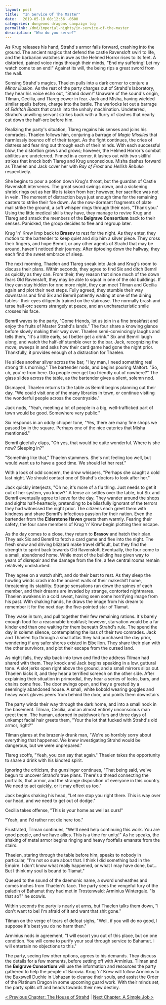 ```yaml
---
layout: post
title:  "In Service Of The Master"
date:   2019-05-10 08:12:36 -0600
categories: dungeons dragons campaign log
permalink: /dnd/imperial-nights/in-service-of-the-master
description: "Who do you serve?"
---
```


As Krug releases his hand, Strahd's armor falls forward, crashing into the ground.
The ancient magics that defend the castle Ravensloft swirl to life, and the barbarian watches in awe as the Helmed Horror rises to its feet.
A distorted, pained voice rings through their minds, "End my suffering!
Let my watch come to an end!"
Against its will, the being rips a great sword from the wall.

Sensing Strahd's magics, Thaelen pulls into a dark corner to conjure a _Minor Illusion._
As the rest of the party charges out of Strahd's laboratory, they hear his voice echo out, "Stand down!"
Unaware of the sound's origin, Tilman, Cecilia, and Tlareg cower in fear.
Jack and Misha, having wielded similar spells before, charge into the battle.
The warlocks let out a barrage of _Eldritch Blasts_ that crash into the unholy machination.
Undeterred, Strahd's unwilling servant strikes back with a flurry of slashes that nearly cut down the half-orc before him.

Realizing the party's situation, Tlareg regains his senses and joins his comrades.
Thaelen follows him, conjuring a barrage of _Magic Missiles_ that harmlessly bounce off of their target.
As the fight continues, the cries of distress and fear ring out through each of their minds.
With each successful blow, the distortion grows and grows; however, the Helmed Horror's combat abilities are undeterred.
Pinned in a corner, it lashes out with two skillful strikes that knock both Tlareg and Krug unconscious.
Misha dashes forward as Thaelen and Jack cover her with _Ray of Frost_ and _Hellish Rebuke_ respectively.

She begins to pour a potion down Krug's throat, but the guardan of Castle Ravensloft intervenes.
The great sword swings down, and a sickening shriek rings out as her life is taken from her; however, her sacrifice was not in vein.
The moment of distraction buys just enough time for the remaining casters to strike their foe down.
As the now-dormant fragments of plate mail strike the ground, a soft whisper rings through their ears, "Thank you."
Using the little medical skills they have, they manage to revive Krug and Tlareg and smack the members of the **Belgrave Consortium** back to their senses.
Panicked, the group decides to flee and regroup later.

Krug 'n' Krew limp back to **Brasov** to rest for the night.
As they enter, they motion to the bartender to keep quiet and slip him a silver piece.
They cross their fingers, and hope Bemril, or any other agents of Strahd that may be around, haven't noticed their journey.
After tiptoeing down the hallway, they each find the sweet embrace of sleep.

The next morning, Thaelen and Tlareg sneak into Jack and Krug's room to discuss their plans.
Within seconds, they agree to find Six and ditch Bemril as quickly as they can.
From their, they reason that since much of the down fears Old Ravensloft, they may be able to squat in one of the old buildings.
If they can stay hidden for one more night, they can meet Tilman and Cecilia again and plot their next steps.
Fully agreed, they stumble their way downstairs and find Six and Bemril patiently waiting at one of the dining tables- their eyes diligently trained on the staircase.
The normally brash and terse half-orc seems strangely at peace, and an uncharacteristic smile crosses his face.

Bemril waves to the party, "Come friends, let us join in a fine breakfast and enjoy the fruits of Master Strahd's lands."
The four share a knowing glance before slowly making their way over.
Thaelen semi-convincingly laughs and tells them, "It's a little early, so I better get a drink."
Six and Bemril laugh along, and watch the half-elf stumble over to the bar.
Jack, recognizing the move, sweeps in and asks how their card game had gone the night prior.
Thankfully, it provides enough of a distraction for Thaelen.

He slides another silver across the bar, "Hey man, I need something real strong this morning."
The bartender nods, and begins pouring Maltört.
"So, uh, you're from here.
Do people ever get too friendly out of nowhere?"
The glass slides across the table, as the bartender gives a silent, solemn nod.

Dismayed, Thaelen returns to the table as Bemril begins planning out their day.
"We could visit one of the many libraries in town, or continue visiting the wonderful people across the countryside."

Jack nods, "Yeah, meeting a lot of people in a big, well-trafficked part of town would be good.
Somewhere very public."

Six responds in an oddly chipper tone, "Yes, there are many fine shops we passed by in the square.
Perhaps one of the nice eateries that Misha mentioned."

Bemril gleefully claps, "Oh yes, that would be quite wonderful.
Where is she now?
Sleeping in?"

"Something like that," Thaelen stammers.
She's not feeling too well, but would want us to have a good time.
We should let her rest."

With a look of odd concern, the drow whispers, "Perhaps she caught a cold last night.
We should contact one of Strahd's doctors to look after her."

Jack quickly interjects, "Oh no, it's more of a flu thing.
Just needs to get it out of her system, you know?"
A tense air settles over the table, but Six and Bemril eventually agree to leave for the day.
They wander around the shops and sights half-heartedly, pretending to be blissfully ignorant of the terrors they had witnessed the night prior.
The citizens each greet them with kindness and share Bemril's infectious passion for their nation.
Even the bartender from the **Elderstone Haven** greets them warmly.
Fearing their safety, the four sane members of Krug 'n' Krew begin plotting their escape.

As the day comes to a close, they return to **Brasov** and hatch their plan.
They ask Six and Bemril to fetch a card game and flee into the night.
The fresh snow and driving blizzard make travel difficult, but they find the strength to sprint back towards Old Ravensloft.
Eventually, the four come to a small, abandoned home.
While most of the building has given way to years of disrepair and the damage from the fire, a few central rooms remain relatively undisturbed.

They agree on a watch shift, and do their best to rest.
As they sleep the howling winds crash into the ancient walls of their makeshift home, threatening its stability.
Strange sensations run down the spines of each member, and their dreams are invaded by strange, contorted nightmares.
Thaelen awakens in a cold sweat, having seen some horrifying image from his past.
With shaking hands, he draws the image from his dream to remember it for the next day: the five-pointed star of Tiamat.

They wake in turn, and pull together their few remaining rations.
It's barely enough food for a reasonable breakfast; however, starvation would be a far kinder end than one waiting for them beneath Strahd's rule.
The spend the day in solemn silence, contemplating the loss of their two comrades.
Jack and Thaelen flip through a small atlas they had purchased the day prior, wondering if any safer shores existed in Eibellion.
They share their plan with the other survivors, and plot their escape from the cursed land.

As night falls, they slip back into town and find the address Tilman had shared with them.
They knock and Jack begins speaking in a low, guttural tone.
A slot jerks open right above the ground, and a small mirrors slips out.
Thaelen kicks it, and they hear a terrified screech on the other side.
After explaining their situation in primordial, they hear a series of locks, bars, and chains come free.
The door swings open, and they a greeted by a seemingly abandoned house.
A small, white kobold wearing goggles and heavy work gloves peers from behind the door, and points them downstairs.

The party winds their way through the dark home, and into a small nook in the basement.
Tilman, Cecilia, and an almost entirely unconscious man greet them.
The human, adorned in patchwork furs and three days of unkempt facial hair greets them, "Your the lot that fucked with Strahd's old armor, right?"

Tilman glares at the brazenly drunk man, "We're so horribly sorry about everything that happened.
We knew investigating Strahd would be dangerous, but we were unprepared."

Tlareg scoffs, "Yeah, you can say that again."
Thaelen takes the opportunity to share a drink with his kindred spirit.

Ignoring the criticism, the gunslinger continues, "That being said, we've begun to uncover Strahd's true plans.
There's a thread connecting the portraits, that armor, and the strange disposition of everyone in this country.
We need to act quickly, or it may effect us too."

Jack begins shaking his head, "Let me stop you right there.
This is way over our head, and we need to get out of dodge."

Cecilia takes offense, "This is your home as well as ours!"

"Yeah, and I'd rather not die here too."

Frustrated, Tilman continues, "We'll need help continuing this work.
You are good people, and we have allies.
This is a time for unity!"
As he speaks, the shaking of metal armor begins ringing and heavy footfalls emanate from the stairs.

Thaelen, staring through the table before him, speaks to nobody in particular, "I'm not so sure about that.
I think I did something bad in the Empire.
I don't know what really happened, or what I may have done, but...
But I think my soul is bound to Tiamat."

Queued to the sound of the daemonic name, a sword unsheathes and comes inches from Thaelen's face.
The party sees the vengeful fury of the paladin of Bahamut they had met in Trostenwald: Arminius Wintergale.
"Is that so?" he scowls.

Within seconds the party is nearly at arms, but Thaelen talks them down, "I don't want to be!
I'm afraid of it and want that shit gone."

Tilman on the verge of tears of defeat sighs, "Well, if you will do no good, I suppose it's best you do no harm then."

Arminius nods in agreement, "I will escort you out of this place, but on one condition.
You will come to purify your soul through service to Bahamut.
I will entertain no objections to this."

The party, seeing few other options, agrees to his demands.
They discuss the details for a few moments, before setting off with Arminius.
Tilman and the **Belgrave Consortium** will use the information and resources the party gathered to help the people of Barovia.
Krug 'n' Krew will follow Arminius to the Buxswell Duchie in Ushazan to cleanse their souls, and assist the Order of the Platinum Dragon in some upcoming guard work.
With their minds set, the party splits off and heads towards their new destiny.

[&lt; Previous Chapter: The House of Strahd](/dnd/imperial-nights/the-house-of-strahd)
|
[Next Chapter: A Simple Job >](/dnd/imperial-nights/a-simple-job)
